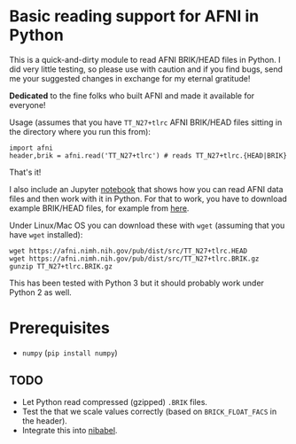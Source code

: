 
# Basic reading support for AFNI in Python

This is a quick-and-dirty module to read AFNI BRIK/HEAD files in Python. I did very little testing, so please use with caution and if you find bugs, send me your suggested changes in exchange for my eternal gratitude!

**Dedicated** to the fine folks who built AFNI and made it available for everyone!



Usage (assumes that you have `TT_N27+tlrc` AFNI BRIK/HEAD files sitting in the directory where you run this from):

```{python}
import afni
header,brik = afni.read('TT_N27+tlrc') # reads TT_N27+tlrc.{HEAD|BRIK}
```

That's it!

I also include an Jupyter [notebook](https://github.com/florisvanvugt/afnipy/blob/master/Read%20AFNI.ipynb) that shows how you can read AFNI data files and then work with it in Python. For that to work, you have to download example BRIK/HEAD files, for example from [here](https://afni.nimh.nih.gov/pub/dist/src/).

Under Linux/Mac OS you can download these with `wget` (assuming that you have `wget` installed):

```
wget https://afni.nimh.nih.gov/pub/dist/src/TT_N27+tlrc.HEAD
wget https://afni.nimh.nih.gov/pub/dist/src/TT_N27+tlrc.BRIK.gz
gunzip TT_N27+tlrc.BRIK.gz
```



This has been tested with Python 3 but it should probably work under Python 2 as well.


# Prerequisites

* `numpy` (`pip install numpy`)




## TODO

* Let Python read compressed (gzipped) `.BRIK` files.
* Test the that we scale values correctly (based on `BRICK_FLOAT_FACS` in the header).
* Integrate this into [nibabel](http://nipy.org/nibabel/).
